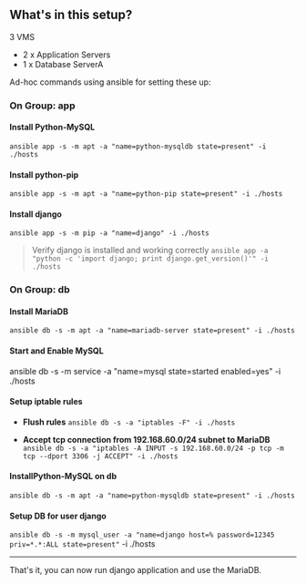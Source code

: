 ## What's in this setup?

3 VMS

- 2 x Application Servers
- 1 x Database ServerA

Ad-hoc commands using ansible for setting these up:
### On Group: app

#### Install Python-MySQL
`ansible app -s -m apt -a "name=python-mysqldb state=present" -i ./hosts`

#### Install python-pip
`ansible app -s -m apt -a "name=python-pip state=present" -i ./hosts`

#### Install django
`ansible app -s -m pip -a "name=django" -i ./hosts`

> Verify django is installed and working correctly
> `ansible app -a "python -c 'import django; print django.get_version()'" -i ./hosts`

### On Group: db

#### Install MariaDB
`ansible db -s -m apt -a "name=mariadb-server state=present" -i ./hosts`

#### Start and Enable MySQL
ansible db -s -m service -a "name=mysql state=started enabled=yes" -i ./hosts

#### Setup iptable rules

- **Flush rules**
`ansible db -s -a "iptables -F" -i ./hosts`

- **Accept tcp connection from 192.168.60.0/24 subnet to MariaDB**
`ansible db -s -a "iptables -A INPUT -s 192.168.60.0/24 -p tcp -m tcp --dport 3306 -j ACCEPT" -i ./hosts`

#### InstallPython-MySQL on db
`ansible db -s -m apt -a "name=python-mysqldb state=present" -i ./hosts`

#### Setup DB for user django
`ansible db -s -m mysql_user -a "name=django host=% password=12345 priv=*.*:ALL state=present"` -i ./hosts

-----
That's it, you can now run django application and use the MariaDB.
